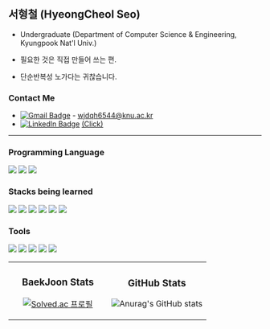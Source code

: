 ## 서형철 (HyeongCheol Seo)

* Undergraduate (Department of Computer Science & Engineering, Kyungpook Nat'l Univ.)


* 필요한 것은 직접 만들어 쓰는 편.
* 단순반복성 노가다는 귀찮습니다.
### Contact Me

* <a href="mailto:wjdqh6544@knu.ac.kr">![Gmail Badge](https://img.shields.io/badge/Gmail-d14836?style=flat-square&logo=Gmail&logoColor=white&link=mailto:wjdqh6544@knu.ac.kr)</a> - wjdqh6544@knu.ac.kr
* <a href="https://linkedin.com/in/hyeongcheol-seo">![LinkedIn Badge](https://img.shields.io/badge/LinkedIn-0A66C2?style=flat-square&logo=LinkedIn&logoColor=white)</a> <a href="https://linkedin.com/in/hyeongcheol-seo">(Click)</a>


---
### Programming Language
<img src="https://img.shields.io/badge/C-A8B9CC?style=for-the-badge&logo=C&logoColor=white"> <img src="https://img.shields.io/badge/Python-3776AB?style=for-the-badge&logo=python&logoColor=white"> <img src="https://img.shields.io/badge/Java-437291?style=for-the-badge&logo=OpenJDK&logoColor=white">

### Stacks being learned
<img src="https://img.shields.io/badge/Linux-FCC624?style=for-the-badge&logo=Linux&logoColor=white"> <img src="https://img.shields.io/badge/Docker-2496ED?style=for-the-badge&logo=Docker&logoColor=white"> <img src="https://img.shields.io/badge/Kubernetes-326CE5?style=for-the-badge&logo=Kubernetes&logoColor=white"> <img src="https://img.shields.io/badge/MariaDB-003545?style=for-the-badge&logo=MariaDB&logoColor=white"> <img src="https://img.shields.io/badge/SpringBoot-6DB33F?style=for-the-badge&logo=SpringBoot&logoColor=white"> <img src="https://img.shields.io/badge/WordPress-21759B?style=for-the-badge&logo=WordPress&logoColor=white">

### Tools
<img src="https://img.shields.io/badge/Visual Studio Code-007ACC?style=for-the-badge&logo=VisualStudioCode&logoColor=white"> <img src="https://img.shields.io/badge/Visual Studio-5C2D91?style=for-the-badge&logo=VisualStudio&logoColor=white"> <img src="https://img.shields.io/badge/IntelliJ IDEA-000000?style=for-the-badge&logo=IntelliJIdea&logoColor=white"> <img src="https://img.shields.io/badge/GitHub-181717?style=for-the-badge&logo=GitHUB&logoColor=white"> <img src="https://img.shields.io/badge/Vim-019733?style=for-the-badge&logo=vim&logoColor=white">
<table>
  <tr>
    <td width="50%">
      <div align="center">
      <h3>BaekJoon Stats</h3>
  
[![Solved.ac
프로필](http://mazassumnida.wtf/api/v2/generate_badge?boj=wjdqh6544)](https://solved.ac/wjdqh6544)
</div>
    </td>
    <td width="50%">
      <div align="center">
      <h3>GitHub Stats</h3>
      
![Anurag's GitHub stats](https://github-readme-stats.vercel.app/api?username=wjdqh6544&show_icons=true&theme=radical)
</div>
    </td>
  </tr>
</table>  



